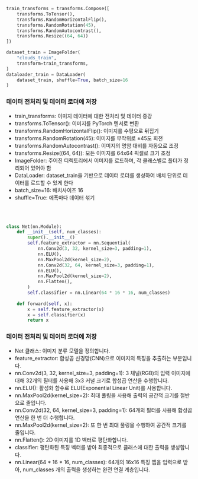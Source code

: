 ```python
train_transforms = transforms.Compose([
    transforms.ToTensor(),
    transforms.RandomHorizontalFlip(),
    transforms.RandomRotation(45),
    transforms.RandomAutocontrast(),
    transforms.Resize((64, 64))
])

dataset_train = ImageFolder(
    "clouds_train",
    transform=train_transforms,
)
dataloader_train = DataLoader(
    dataset_train, shuffle=True, batch_size=16
)
```

### 데이터 전처리 및 데이터 로더에 저장

* train_transforms: 이미지 데이터에 대한 전처리 및 데이터 증강 <br>
* transforms.ToTensor(): 이미지를 PyTorch 텐서로 변환<br>
* transforms.RandomHorizontalFlip(): 이미지를 수평으로 뒤집기<br>
* transforms.RandomRotation(45): 이미지를 무작위로 ±45도 회전<br>
* transforms.RandomAutocontrast(): 이미지의 명암 대비를 자동으로 조정<br>
* transforms.Resize((64, 64)): 모든 이미지를 64x64 픽셀로 크기 조정<br>
* ImageFolder: 주어진 디렉토리에서 이미지를 로드하며, 각 클래스별로 폴더가 정리되어 있어야 함<br>
* DataLoader: dataset_train을 기반으로 데이터 로더를 생성하여 배치 단위로 데이터를 로드할 수 있게 한다<br>
* batch_size=16: 배치사이즈 16 <br>
* shuffle=True: 에폭마다 데이터 섞기 <br>

<br><br>

```python
class Net(nn.Module):
    def __init__(self, num_classes):
        super().__init__()
        self.feature_extractor = nn.Sequential(
            nn.Conv2d(3, 32, kernel_size=3, padding=1),
            nn.ELU(),
            nn.MaxPool2d(kernel_size=2),
            nn.Conv2d(32, 64, kernel_size=3, padding=1),
            nn.ELU(),
            nn.MaxPool2d(kernel_size=2),
            nn.Flatten(),
        )
        self.classifier = nn.Linear(64 * 16 * 16, num_classes)
    
    def forward(self, x):
        x = self.feature_extractor(x)
        x = self.classifier(x)
        return x
```
### 데이터 전처리 및 데이터 로더에 저장

* Net 클래스: 이미지 분류 모델을 정의합니다.
* feature_extractor: 합성곱 신경망(CNN)으로 이미지의 특징을 추출하는 부분입니다.
* nn.Conv2d(3, 32, kernel_size=3, padding=1): 3 채널(RGB)의 입력 이미지에 대해 32개의 필터를 사용해 3x3 커널 크기로 합성곱 연산을 수행합니다.
* nn.ELU(): 활성화 함수로 ELU(Exponential Linear Unit)를 사용합니다.
* nn.MaxPool2d(kernel_size=2): 최대 풀링을 사용해 출력의 공간적 크기를 절반으로 줄입니다.
* nn.Conv2d(32, 64, kernel_size=3, padding=1): 64개의 필터를 사용해 합성곱 연산을 한 번 더 수행합니다.
* nn.MaxPool2d(kernel_size=2): 또 한 번 최대 풀링을 수행하여 공간적 크기를 줄입니다.
* nn.Flatten(): 2D 이미지를 1D 벡터로 평탄화합니다.
* classifier: 평탄화된 특징 벡터를 받아 최종적으로 클래스에 대한 출력을 생성합니다.
* nn.Linear(64 * 16 * 16, num_classes): 64개의 16x16 특징 맵을 입력으로 받아, num_classes 개의 출력을 생성하는 완전 연결 계층입니다.
